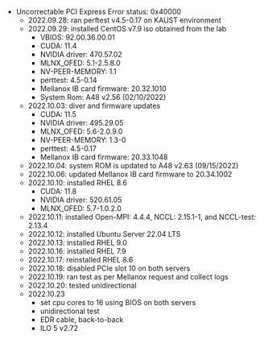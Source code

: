 - Uncorrectable PCI Express Error status: 0x40000
  - 2022.09.28: ran perftest v4.5-0.17 on KAUST environment
  - 2022.09.29: installed CentOS v7.9 iso obtained from the lab
    - VBIOS: 92.00.36.00.01
    - CUDA: 11.4
    - NVIDIA driver: 470.57.02
    - MLNX_OFED: 5.1-2.5.8.0
    - NV-PEER-MEMORY: 1.1
    - perttest: 4.5-0.14
    - Mellanox IB card firmware: 20.32.1010
    - System Rom: A48 v2.56 (02/10/2022)
  - 2022.10.03: diver and firmware updates
    - CUDA: 11.5
    - NVIDIA driver: 495.29.05
    - MLNX_OFED: 5.6-2.0.9.0
    - NV-PEER-MEMORY: 1.3-0
    - perttest: 4.5-0.17
    - Mellanox IB card firmware: 20.33.1048
  - 2022.10.04: system ROM is updated to A48 v2.63 (09/15/2022)
  - 2022.10.06: updated Mellanox IB card firmware to 20.34.1002
  - 2022.10.10: installed RHEL 8.6
    - CUDA: 11.8
    - NVIDIA driver: 520.61.05
    - MLNX_OFED: 5.7-1.0.2.0
  - 2022.10.11: installed Open-MPI: 4.4.4, NCCL: 2.15.1-1, and NCCL-test: 2.13.4
  - 2022.10.12: installed Ubuntu Server 22.04 LTS
  - 2022.10.13: installed RHEL 9.0
  - 2022.10.16: installed RHEL 7.9
  - 2022.10.17: reinstalled RHEL 8.6
  - 2022.10.18: disabled PCIe slot 10 on both servers
  - 2022.10.19: ran test as per Mellanox request and collect logs
  - 2022.10.20: tested unidirectional
  - 2022.10.23
    - set cpu cores to 16 using BIOS on both servers
    - unidirectional test
    - EDR cable, back-to-back
    - ILO 5 v2.72

